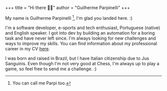 +++
title = "Hi there 👋🏼"
author = "Guilherme Parpinelli"
+++

My name is Guilherme Parpinelli [^fn:1], I'm glad you landed here. :)

I'm a software developer, e-sports and tech enthusiast, Portuguese (native) and English speaker. I got 
into dev by building an automation for a boring task and have never left since. I'm always looking 
for new challenges and ways to improve my skills. You can find information about my professional 
career in my CV [here](/files/CV_Guilherme_Parpinelli.pdf).

I was born and raised in Brazil, but I have Italian citizenship due to Jus Sanguinis. Even though 
I'm not very good at Chess, I'm always up to play a game, so feel free to send me a challenge. :) 


[^fn:1]: You can call me Parpi too.
